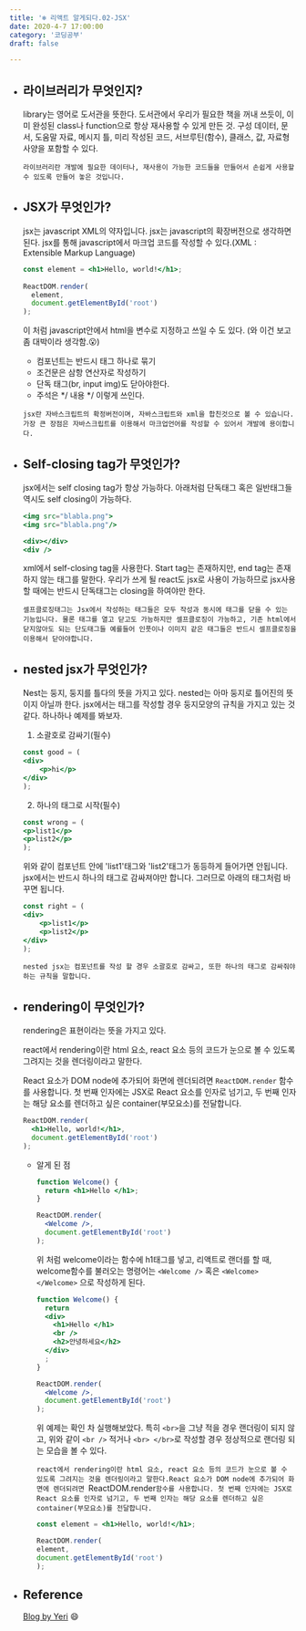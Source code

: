 ```yaml
---
title: '❄️ 리액트 알게되다.02-JSX'
date: 2020-4-7 17:00:00
category: '코딩공부'
draft: false

---
```


- ## 라이브러리가 무엇인지?

  library는 영어로 도서관을 뜻한다. 도서관에서 우리가 필요한 책을 꺼내 쓰듯이, 이미 완성된 class나 function으로 항상 재사용할 수 있게 만든 것. 구성 데이터, 문서, 도움말 자료, 메시지 틀, 미리 작성된 코드, 서브루틴(함수), 클래스, 값, 자료형 사양을 포함할 수 있다. 

  `라이브러리란 개발에 필요한 데이터나, 재사용이 가능한 코드들을 만들어서 손쉽게 사용할 수 있도록 만들어 놓은 것입니다.`  



- ## JSX가 무엇인가?

  jsx는 javascript XML의 약자입니다. jsx는 javascript의 확장버전으로 생각하면 된다. jsx를 통해 javascript에서 마크업 코드를 작성할 수 있다.(XML :  Extensible Markup Language)

  ```jsx
  const element = <h1>Hello, world!</h1>;
   
  ReactDOM.render(
    element,
    document.getElementById('root')
  );
  ```

  이 처럼 javascript안에서 html을 변수로 지정하고 쓰일 수 도 있다. (와 이건 보고 좀 대박이라 생각함.😮)

  - 컴포넌트는 반드시 태그 하나로 묶기
  - 조건문은 삼항 연산자로 작성하기
  - 단독 태그(br, input img)도 닫아야한다.
  - 주석은 */ 내용 */ 이렇게 쓰인다.

  `jsx란 자바스크립트의 확정버전이며, 자바스크립트와 xml을 합친것으로 볼 수 있습니다. 가장 큰 장점은 자바스크립트를 이용해서 마크업언어를 작성할 수 있어서 개발에 용이합니다.`



- ## Self-closing tag가 무엇인가?

  jsx에서는 self closing tag가 항상 가능하다. 아래처럼 단독태그 혹은 일반태그들 역시도 self closing이 가능하다.

  ```jsx
  <img src="blabla.png">
  <img src="blabla.png"/>
  
  <div></div>
  <div />
  ```

  xml에서 self-closing tag을 사용한다. Start tag는 존재하지만, end tag는 존재하지 않는 태그를 말한다. 우리가 쓰게 될 react도 jsx로 사용이 가능하므로 jsx사용 할 때에는 반드시 단독태그는 closing을 하여야만 한다.

  `셀프클로징태그는 Jsx에서 작성하는 태그들은 모두 작성과 동시에 태그를 닫을 수 있는 기능입니다. 물론 태그를 열고 닫고도 가능하지만 셀프클로징이 가능하고, 기존 html에서 닫지않아도 되는 단도태그들 예를들어 인풋이나 이미지 같은 태그들은 반드시 셀프클로징을 이용해서 닫아야합니다.`



- ## nested jsx가 무엇인가?

  Nest는 둥지, 둥지를 틀다의 뜻을 가지고 있다. nested는 아마 둥지로 틀어진의 뜻이지 아닐까 한다. jsx에서는 태그를 작성할 경우 둥지모양의 규칙을 가지고 있는 것 같다. 하나하나 예제를 봐보자.

  1. 소괄호로 감싸기(필수)

  ```jsx
  const good = (
  <div>
      <p>hi</p>
  </div>
  );
  ```

  2. 하나의 태그로 시작(필수)

  ```jsx
  const wrong = (
  <p>list1</p>
  <p>list2</p>
  );
  ```

  위와 같이 컴포넌트 안에  'list1'태그와 'list2'태그가 동등하게 들어가면 안됩니다. jsx에서는 반드시 하나의 태그로 감싸져야만 합니다. 그러므로 아래의 태그처럼 바꾸면 됩니다.

  ```jsx
  const right = (
  <div>
      <p>list1</p>
      <p>list2</p>
  </div>
  );
  ```

  `nested jsx는 컴포넌트를 작성 할 경우 소괄호로 감싸고, 또한 하나의 태그로 감싸줘야 하는 규칙을 말합니다.`



- ## rendering이 무엇인가?

  rendering은 표현이라는 뜻을 가지고 있다.

  react에서 rendering이란 html 요소, react 요소 등의 코드가 눈으로 볼 수 있도록 그려지는 것을 렌더링이라고 말한다.

  React 요소가 DOM node에 추가되어 화면에 렌더되려면 `ReactDOM.render` 함수를 사용합니다. 첫 번째 인자에는 JSX로 React 요소를 인자로 넘기고, 두 번째 인자는 해당 요소를 렌더하고 싶은 container(부모요소)를 전달합니다.

  ```jsx
  ReactDOM.render(
    <h1>Hello, world!</h1>,
    document.getElementById('root')
  );
  ```

  - 알게 된 점

    ```jsx
    function Welcome() {
      return <h1>Hello </h1>;
    }
    
    ReactDOM.render(
      <Welcome />,
      document.getElementById('root')
    );
    ```

    위 처럼 welcome이라는 함수에 h1태그를 넣고, 리액트로 랜더를 할 때, welcome함수를 불러오는 명령어는 `<Welcome />` 혹은 `<Welcome></Welcome>` 으로 작성하게 된다.

    ```jsx
    function Welcome() {
      return 
      <div>
      	<h1>Hello </h1>
        <br />
        <h2>안녕하세요</h2>
      </div>
      ;
    }
    
    ReactDOM.render(
      <Welcome />,
      document.getElementById('root')
    );
    ```

    위 예제는 확인 차 실행해보았다. 특히 `<br>`을 그냥 적을 경우 랜더링이 되지 않고, 위와 같이 `<br />` 적거나 `<br> </br>`로 작성할 경우 정상적으로 랜더링 되는 모습을 볼 수 있다.

    `react에서 rendering이란 html 요소, react 요소 등의 코드가 눈으로 볼 수 있도록 그려지는 것을 렌더링이라고 말한다.React 요소가 DOM node에 추가되어 화면에 렌더되려면 `ReactDOM.render` 함수를 사용합니다. 첫 번째 인자에는 JSX로 React 요소를 인자로 넘기고, 두 번째 인자는 해당 요소를 렌더하고 싶은 container(부모요소)를 전달합니다. `

    ```jsx
    const element = <h1>Hello, world!</h1>;
    
    ReactDOM.render(
    element,
    document.getElementById('root')
    );
    ```



- ## Reference

  [Blog by Yeri](https://yeri-kim.github.io/posts/react-jsx/) 😄